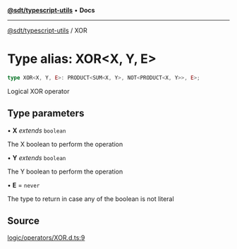 [**@sdt/typescript-utils**](../README.md) • **Docs**

***

[@sdt/typescript-utils](../globals.md) / XOR

# Type alias: XOR\<X, Y, E\>

```ts
type XOR<X, Y, E>: PRODUCT<SUM<X, Y>, NOT<PRODUCT<X, Y>>, E>;
```

Logical XOR operator

## Type parameters

• **X** *extends* `boolean`

The X boolean to perform the operation

• **Y** *extends* `boolean`

The Y boolean to perform the operation

• **E** = `never`

The type to return in case any of the boolean is not literal

## Source

[logic/operators/XOR.d.ts:9](https://github.com/sylvaindethier/typescript-utils/blob/da053667786f5d5e5c1616510ec7f7cc66f058b4/types/logic/operators/XOR.d.ts#L9)
